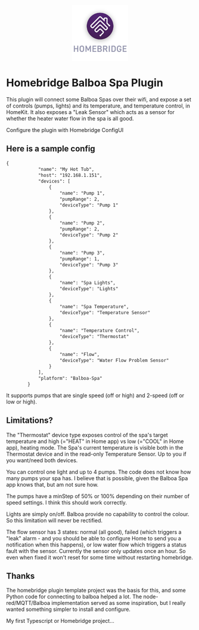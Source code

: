 
<p align="center">

<img src="https://github.com/homebridge/branding/raw/master/logos/homebridge-wordmark-logo-vertical.png" width="150">

</p>


# Homebridge Balboa Spa Plugin

This plugin will connect some Balboa Spas over their wifi, and expose a set of controls (pumps, lights) and its temperature, and temperature control, in HomeKit.  It also exposes a "Leak Sensor" which acts as a sensor for whether the heater water flow in the spa is all good.

Configure the plugin with Homebridge ConfigUI

## Here is a sample config

```
{
            "name": "My Hot Tub",
            "host": "192.168.1.151",
            "devices": [
                {
                    "name": "Pump 1",
                    "pumpRange": 2,
                    "deviceType": "Pump 1"
                },
                {
                    "name": "Pump 2",
                    "pumpRange": 2,
                    "deviceType": "Pump 2"
                },
                {
                    "name": "Pump 3",
                    "pumpRange": 1,
                    "deviceType": "Pump 3"
                },
                {
                    "name": "Spa Lights",
                    "deviceType": "Lights"
                },
                {
                    "name": "Spa Temperature",
                    "deviceType": "Temperature Sensor"
                },
                {
                    "name": "Temperature Control",
                    "deviceType": "Thermostat"
                },
                {
                    "name": "Flow",
                    "deviceType": "Water Flow Problem Sensor"
                }
            ],
            "platform": "Balboa-Spa"
        }
```

It supports pumps that are single speed (off or high) and 2-speed (off or low or high).

## Limitations?

The "Thermostat" device type exposes control of the spa's target temperature and high (="HEAT" in Home app) vs low (="COOL" in Home app), heating mode.  The Spa's current temperature is visible both in the Thermostat device and in the read-only Temperature Sensor. Up to you if you want/need both devices.

You can control one light and up to 4 pumps. The code does not know how many pumps your spa has. I believe that is possible, given the Balboa Spa app knows that, but am not sure how.

The pumps have a minStep of 50% or 100% depending on their number of speed settings. I think this should work correctly.

Lights are simply on/off.  Balboa provide no capability to control the colour.  So this limitation will never be rectified.

The flow sensor has 3 states: normal (all good), failed (which triggers a "leak" alarm - and you should be able to configure Home to send you a notification when this happens), or low water flow which triggers a status fault with the sensor.  Currently the sensor only updates once an hour.  So even when fixed it won't reset for some time without restarting homebridge.

## Thanks

The homebridge plugin template project was the basis for this, and some Python code for connecting to balboa helped a lot.  The
node-red/MQTT/Balboa implementation served as some inspiration, but I really wanted something simpler to install and configure.

My first Typescript or Homebridge project...
